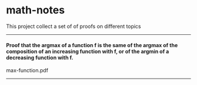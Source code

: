 # math-notes
This project collect a set of of proofs on different topics

---

#### Proof that the argmax of a function f is the same of the argmax of the composition of an increasing function with f, or of the argmin of a decreasing function with f.
max-function.pdf

---

